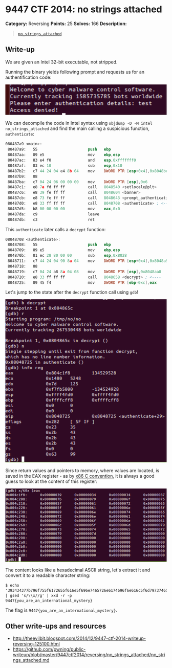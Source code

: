 # 9447 CTF 2014: no strings attached

**Category:** Reversing
**Points:** 25
**Solves:** 166
**Description:**

> [`no_strings_attached`](no_strings_attached)

## Write-up

We are given an Intel 32-bit executable, not stripped.

Running the binary yields following prompt and requests us for an authentification code:

![](prompt.png)

We can decompile the code in Intel syntax using `objdump -D -M intel no_strings_attached` and find the main calling a suspicious function, `authenticate`:


```nasm
080487a9 <main>:
 80487a9:	55                   	push   ebp
 80487aa:	89 e5                	mov    ebp,esp
 80487ac:	83 e4 f0             	and    esp,0xfffffff0
 80487af:	83 ec 10             	sub    esp,0x10
 80487b2:	c7 44 24 04 e4 8b 04 	mov    DWORD PTR [esp+0x4],0x8048be4
 80487b9:	08 
 80487ba:	c7 04 24 06 00 00 00 	mov    DWORD PTR [esp],0x6
 80487c1:	e8 7a fd ff ff       	call   8048540 <setlocale@plt>
 80487c6:	e8 39 fe ff ff       	call   8048604 <banner>
 80487cb:	e8 73 fe ff ff       	call   8048643 <prompt_authentication>
 80487d0:	e8 33 ff ff ff       	call   8048708 <authenticate> ; <----
 80487d5:	b8 00 00 00 00       	mov    eax,0x0
 80487da:	c9                   	leave  
 80487db:	c3                   	ret 
```

This `authenticate` later calls a `decrypt` function:

```nasm
08048708 <authenticate>:
 8048708:	55                   	push   ebp
 8048709:	89 e5                	mov    ebp,esp
 804870b:	81 ec 28 80 00 00    	sub    esp,0x8028
 8048711:	c7 44 24 04 90 8a 04 	mov    DWORD PTR [esp+0x4],0x8048a90
 8048718:	08 
 8048719:	c7 04 24 a8 8a 04 08 	mov    DWORD PTR [esp],0x8048aa8
 8048720:	e8 33 ff ff ff       	call   8048658 <decrypt> ; <----
 8048725:	89 45 f4             	mov    DWORD PTR [ebp-0xc],eax
```
Let's jump to the state after the `decrypt` function call using `gdb`!

![](registers.png)

Since return values and pointers to memory, where values are located, is saved in the EAX register - as by [x86 C convention](http://en.wikibooks.org/wiki/X86_Disassembly/Calling_Conventions#CDECL), it is always a good guess to look at the content of this register:

![](eax_content.png)

The content looks like a hexadecimal ASCII string, let's extract it and convert it to a readable character string:


```
$ echo '393434377b796f755f6172655f616e5f696e7465726e6174696f6e616c5f6d7973746572797d' | gsed 's/\\x//g' | xxd -r -p
9447{you_are_an_international_mystery}
```

The flag is `9447{you_are_an_international_mystery}`.

## Other write-ups and resources

* <http://theevilbit.blogspot.com/2014/12/9447-ctf-2014-writeup-reversing-125100.html>
* <https://github.com/pwning/public-writeup/blob/master/9447ctf2014/reversing/no_strings_attached/no_strings_attached.md>
